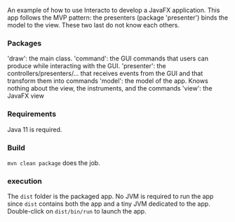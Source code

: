 
An example of how to use Interacto to develop a JavaFX application.
This app follows the MVP pattern: the presenters (package 'presenter') binds the model to the view. These two last do not know each others.

### Packages

'draw': the main class.
'command': the GUI commands that users can produce while interacting with the GUI.
'presenter': the controllers/presenters/... that receives events from the GUI and that transform them into commands
'model': the model of the app. Knows nothing about the view, the instruments, and the commands
'view': the JavaFX view

### Requirements

Java 11 is required.

### Build

`mvn clean package` does the job.

### execution

The `dist` folder is the packaged app. 
No JVM is required to run the app since `dist` contains both the app and a tiny JVM dedicated to the app.
Double-click on `dist/bin/run` to launch the app.